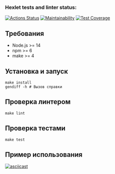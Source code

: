 ### Hexlet tests and linter status:
[![Actions Status](https://github.com/andreevgy/frontend-project-lvl2/workflows/hexlet-check/badge.svg)](https://github.com/andreevgy/frontend-project-lvl2/actions)
[![Maintainability](https://api.codeclimate.com/v1/badges/2cfe2117dc730570a14f/maintainability)](https://codeclimate.com/github/andreevgy/frontend-project-lvl2/maintainability)
[![Test Coverage](https://api.codeclimate.com/v1/badges/2cfe2117dc730570a14f/test_coverage)](https://codeclimate.com/github/andreevgy/frontend-project-lvl2/test_coverage)

## Требования

* Node.js >= 14
* npm >= 6
* make >= 4

## Установка и запуск

```shell
make install
gendiff -h # Вызов справки
```

## Проверка линтером

```shell
make lint
```

## Проверка тестами

```shell
make test
```

## Пример использования
[![asciicast](https://asciinema.org/a/2OkfhO9OBusFEIkEJArVg8zvU.svg)](https://asciinema.org/a/2OkfhO9OBusFEIkEJArVg8zvU)
